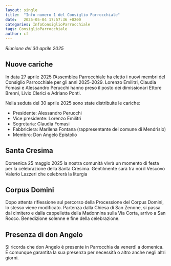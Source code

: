```yaml
---
layout: single
title:  "Info numero 1 del Consiglio Parrocchiale"
date:   2025-05-04 17:57:36 +0200
categories: InfoConsiglioParrocchiale
tags: ConsiglioParrocchiale
author: cf
---
```


_Riunione del 30 aprile 2025_

## Nuove cariche

In data 27 aprile 2025 l’Assemblea Parrocchiale ha eletto i nuovi membri del Consiglio Parrocchiale per gli anni 2025-2029. Lorenzo Emilitri, Claudia Fomasi e Alessandro Perucchi hanno preso il posto dei dimissionari Ettore Brenni, Livio Clerici e Adriano Ponti.


Nella seduta del 30 aprile 2025 sono state distribuite le cariche:

- Presidente:		Alessandro Perucchi
- Vice presidente:	Lorenzo Emilitri
- Segretaria:		Claudia Fomasi
- Fabbriciera:		Marilena Fontana (rappresentante del comune di Mendrisio)
- Membro: 			Don Angelo Epistolio

## Santa Cresima

Domenica 25 maggio 2025 la nostra comunità vivrà un momento di festa per la celebrazione della Santa Cresima. Gentilmente sarà tra noi il Vescovo Valerio Lazzeri che celebrerà la liturgia

## Corpus Domini

Dopo attenta riflessione sul percorso della Processione del Corpus Domini, lo stesso viene modificato. Partenza dalla Chiesa di San Zenone, si passa dal cimitero e dalla cappelletta della Madonnina sulla Via Corta, arrivo a San Rocco. Benedizione solenne e fine della celebrazione.

## Presenza di don Angelo

Si ricorda che don Angelo è presente in Parrocchia da venerdì a domenica. È comunque garantita la sua presenza per necessità o altro anche negli altri giorni.




